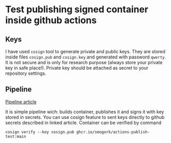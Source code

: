 # Test publishing signed container inside github actions

## Keys

I have used `cosign` tool to generate private and public keys.
They are stored inside files `cosign.pub` and `cosign.key` and generated with password `qwerty`.
It is not secure and is only for research purpose (always store your private key in safe place!).
Private key should be attached as secret to your repository settings.

## Pipeline

[Pipeline article](https://dev.to/n3wt0n/sign-your-container-images-with-cosign-github-actions-and-github-container-registry-3mni)

It is simple pipeline wich: builds container, publishes it and signs it with key stored in secrets.
You can use cosign feature to sent keys directly to github secrets described in linked article.
Container can be verified by command 
```
cosign verify --key cosign.pub ghcr.io/smogork/actions-publish-test:main
```